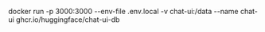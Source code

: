 docker run -p 3000:3000 --env-file .env.local -v chat-ui:/data --name chat-ui ghcr.io/huggingface/chat-ui-db
